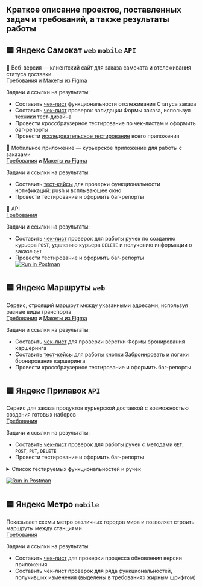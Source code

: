 ## Краткое описание проектов, поставленных задач и требований, а также результаты работы


## 🟦 Яндекс Самокат `web` `mobile` `API`   
🔹 Веб-версия — клиентский сайт для заказа самоката и отслеживания статуса доставки   
[Требования](https://drive.google.com/file/d/1Jn2rDfqkXs0w5B7ZyrcIL3b1eKPcHZyr/view?usp=share_link) и [Макеты из Figma](https://drive.google.com/file/d/1wk71kVMGgPmcJ5BBN5cVcOWtwLVqevTt/view?usp=share_link)   

Задачи и ссылки на результаты:
- Составить [чек-лист](https://docs.google.com/spreadsheets/d/1YcTe600PxOcSBpIVFDUwUYAhfmjTTDLRD8CCuhJzULA/edit#gid=1840596572) функциональности отслеживания Статуса заказа
- Составить [чек-лист](https://docs.google.com/spreadsheets/d/1YcTe600PxOcSBpIVFDUwUYAhfmjTTDLRD8CCuhJzULA/edit#gid=964059876) проверок валидации Формы заказа, используя техники тест-дизайна
- Провести кроссбраузерное тестирование по чек-листам и оформить баг-репорты
- Провести [исследовательское тестирование](https://docs.google.com/spreadsheets/d/1YcTe600PxOcSBpIVFDUwUYAhfmjTTDLRD8CCuhJzULA/edit#gid=1543052816) всего приложения

🔹 Мобильное приложение — курьерское приложение для работы с заказами   
[Требования](https://drive.google.com/file/d/1yl4LHtjUHRwneBrEypQcGraGdepPVANU/view?usp=share_link) и [Макеты из Figma](https://drive.google.com/file/d/1AZTXOoqT4j0RQZdBhbPrelzF_AuhkGDs/view?usp=share_link)
   
Задачи и ссылки на результаты:   
- Составить [тест-кейсы](https://docs.google.com/spreadsheets/d/1YcTe600PxOcSBpIVFDUwUYAhfmjTTDLRD8CCuhJzULA/edit#gid=214056477) для проверки функциональности нотификаций: push и всплывающее окно
- Провести тестирование и оформить баг-репорты

🔹 API  
[Требования](https://drive.google.com/file/d/1MzV5OrQ9tBVEMuiNhERR_9N0wgGuRfmH/view?usp=share_link)
   
Задачи и ссылки на результаты:
- Составить [чек-лист](https://docs.google.com/spreadsheets/d/1YcTe600PxOcSBpIVFDUwUYAhfmjTTDLRD8CCuhJzULA/edit#gid=773922057) проверок для работы ручек по созданию курьера `POST`, удалению курьера `DELETE` и получению информации о заказе `GET`
- Провести тестирование и оформить баг-репорты   
[![Run in Postman](https://run.pstmn.io/button.svg)](https://app.getpostman.com/run-collection/9fa6661f28feb8db9fcb?action=collection%2Fimport)

#
## 🟦 Яндекс Маршруты `web` 
Сервис, строящий маршрут между указанными адресами, используя разные виды транспорта   
[Требования](https://drive.google.com/file/d/1cm6JQj74ux7GDXPk_CqBNRVFwufADi9s/view?usp=share_link) и [Макеты из Figma](https://drive.google.com/file/d/11jaP5IsPyKZO46Ttg7Luku30Pr8Tml00/view?usp=share_link)   
   
Задачи и ссылки на результаты:
- Составить [чек-лист](https://docs.google.com/spreadsheets/d/1Qrrt8lfdpUlz3aHIes4bNPmy-kFqcbQtXHBNAoUtax8/edit#gid=1234048560) для проверки вёрстки Формы бронирования каршеринга   
- Составить [тест-кейсы](https://docs.google.com/spreadsheets/d/1Qrrt8lfdpUlz3aHIes4bNPmy-kFqcbQtXHBNAoUtax8/edit#gid=1494251307) для работы кнопки Забронировать и логики бронирования каршеринга   
- Провести кроссбраузерное тестирование и оформить баг-репорты   

#
## 🟦 Яндекс Прилавок `API`   
Сервис для заказа продуктов курьерской доставкой с возможностью создания готовых наборов   
[Требования](https://drive.google.com/file/d/1cr_WKouDlIXLh-V3zt_r-ilGexAru0yg/view?usp=share_link)  

Задачи и ссылки на результаты:
- Составить [чек-лист](https://docs.google.com/spreadsheets/d/1-rwhRvFxJSndaErrqGWesvO99PlbD9Js_7XSq_NMyGQ/edit?usp=share_link) проверок для работы ручек c методами `GET`, `POST`, `PUT`, `DELETE`   
- Провести тестирование и оформить баг-репорты  

<details>
<summary>Список тестируемых функциональностей и ручек</summary>   
  Работа с наборами:   
  
  - возможность добавлять продукты в набор. Ручка POST /api/v1/kits/:id/products
  
  Работа с курьерами:   
  
  - возможность проверить, есть ли доставка курьерской службой «Привезём быстро» и сколько она стоит. Ручка POST /fast-delivery/v3.1.1/calculate-delivery.xml
  
  Работа с корзиной:   

- возможность получить список продуктов, которые добавили в корзину. Ручка GET /api/v1/orders/:id
- возможность добавлять продукты в корзину. Ручка PUT /api/v1/orders/:id
- возможность удалять корзину. Ручка DELETE /api/v1/orders/:id
  </details>   
 
[![Run in Postman](https://run.pstmn.io/button.svg)](https://app.getpostman.com/run-collection/db46c0f32c79bd512bcd?action=collection%2Fimport)

#
## 🟦 Яндекс Метро `mobile`   
Показывает схемы метро различных городов мира и позволяет строить маршруты между станциями   
[Требования](https://drive.google.com/file/d/1pEvYXQqOxzyNnJQICMgNNMyNyIUGnq8W/view?usp=share_link)
   
Задачи и ссылки на результаты:
- Составить [чек-лист](https://docs.google.com/spreadsheets/d/1JnFJQYdhml4qeo3sdvQJVCNFhTOKSzVw-CZcVRNhLCw/edit?usp=share_link) для проверки процесса обновления версии приложения
- Составить чек-лист проверок для ряда функциональностей, получивших изменения (выделены в требованиях жирным шрифтом)


